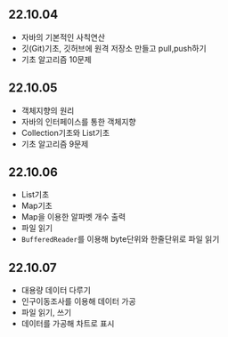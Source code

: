 ## 22.10.04

- 자바의 기본적인 사칙연산
- 깃(Git)기초, 깃허브에 원격 저장소 만들고 pull,push하기
- 기초 알고리즘 10문제

## 22.10.05

- 객체지향의 원리
- 자바의 인터페이스를 통한 객체지향
- Collection기초와 List기초
- 기초 알고리즘 9문제

## 22.10.06

- List기초
- Map기초
- Map을 이용한 알파벳 개수 출력
- 파일 읽기
- `BufferedReader`를 이용해 byte단위와 한줄단위로 파일 읽기

## 22.10.07

- 대용량 데이터 다루기
- 인구이동조사를 이용해 데이터 가공
- 파일 읽기, 쓰기
- 데이터를 가공해 차트로 표시